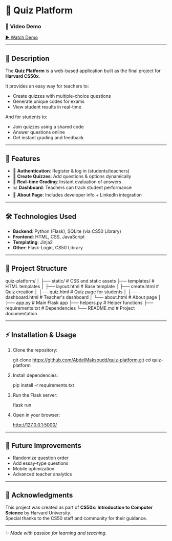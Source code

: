 # 📘 Quiz Platform

### 🎥 Video Demo  
[▶️ Watch Demo](https://youtu.be/YOUR_VIDEO_LINK)

---

## 📝 Description
The **Quiz Platform** is a web-based application built as the final project for **Harvard CS50x**.  

It provides an easy way for teachers to:
- Create quizzes with multiple-choice questions  
- Generate unique codes for exams  
- View student results in real-time  

And for students to:
- Join quizzes using a shared code  
- Answer questions online  
- Get instant grading and feedback  

---

## 🚀 Features
- 🔑 **Authentication**: Register & log in (students/teachers)  
- 📝 **Create Quizzes**: Add questions & options dynamically  
- 🎯 **Real-time Grading**: Instant evaluation of answers  
- 📊 **Dashboard**: Teachers can track student performance  
- 👤 **About Page**: Includes developer info + LinkedIn integration  

---

## 🛠️ Technologies Used
- **Backend**: Python (Flask), SQLite (via CS50 Library)  
- **Frontend**: HTML, CSS, JavaScript  
- **Templating**: Jinja2  
- **Other**: Flask-Login, CS50 Library  

---

## 📂 Project Structure
quiz-platform/
│
├── static/             # CSS and static assets
├── templates/          # HTML templates
│   ├── layout.html     # Base template
│   ├── create.html     # Quiz creation
│   ├── quiz.html       # Quiz page for students
│   ├── dashboard.html  # Teacher's dashboard
│   └── about.html      # About page
│
├── app.py              # Main Flask app
├── helpers.py          # Helper functions
├── requirements.txt    # Dependencies
└── README.md           # Project documentation

---

## ⚡ Installation & Usage
1. Clone the repository:
   
   git clone https://github.com/AbdelMaksoudd/quiz-platform.git
   cd quiz-platform

3. Install dependencies:
   
   pip install -r requirements.txt

5. Run the Flask server:
   
   flask run

7. Open in your browser:
   
   http://127.0.0.1:5000/

---

## 🔮 Future Improvements
- Randomize question order  
- Add essay-type questions  
- Mobile optimization  
- Advanced teacher analytics  

---

## 🙌 Acknowledgments
This project was created as part of **CS50x: Introduction to Computer Science** by Harvard University.  
Special thanks to the CS50 staff and community for their guidance.  

---

✨ *Made with passion for learning and teaching.*

